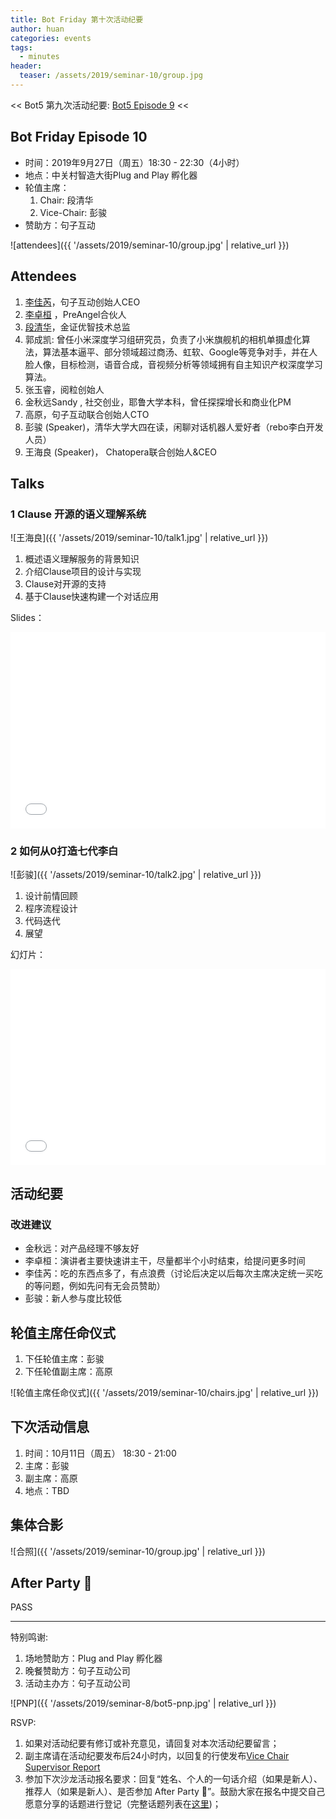 ```yaml
---
title: Bot Friday 第十次活动纪要
author: huan
categories: events
tags:
  - minutes
header:
  teaser: /assets/2019/seminar-10/group.jpg
---
```


<< Bot5 第九次活动纪要: [Bot5 Episode 9](https://bot5.club/events/seminar-minutes-9) <<

## Bot Friday Episode 10

- 时间：2019年9月27日（周五）18:30 - 22:30（4小时）
- 地点：中关村智造大街Plug and Play 孵化器
- 轮值主席：
    1. Chair: 段清华
    1. Vice-Chair: 彭骏
- 赞助方：句子互动

![attendees]({{ '/assets/2019/seminar-10/group.jpg' | relative_url }})

## Attendees

1. [李佳芮](/people/lijiarui/)，句子互动创始人CEO
1. [李卓桓](/people/huan/) ，PreAngel合伙人
1. [段清华](/people/qhduan/)，金证优智技术总监
1. 郭成凯: 曾任小米深度学习组研究员，负责了小米旗舰机的相机单摄虚化算法，算法基本逼平、部分领域超过商汤、虹软、Google等竞争对手，并在人脸人像，目标检测，语音合成，音视频分析等领域拥有自主知识产权深度学习算法。
1. 张玉睿，阅粒创始人
1. 金秋远Sandy , 社交创业，耶鲁大学本科，曾任探探增长和商业化PM
1. 高原，句子互动联合创始人CTO
1. 彭骏 (Speaker)，清华大学大四在读，闲聊对话机器人爱好者（rebo李白开发人员）
1. 王海良 (Speaker)， Chatopera联合创始人&CEO

## Talks

### 1 Clause 开源的语义理解系统

![王海良]({{ '/assets/2019/seminar-10/talk1.jpg' | relative_url }})

1. 概述语义理解服务的背景知识
2. 介绍Clause项目的设计与实现
3. Clause对开源的支持
4. 基于Clause快速构建一个对话应用

Slides：

<div class="zoom-container" style="
    position: relative;
    padding-bottom:56.25%;
    padding-top:30px;
    height:0;
    overflow:hidden;
">
  <iframe
    src='{{ '/assets/js/viewer-js/#/assets/2019/seminar-10/talk1.pdf' | relative_url }}'
    width='560'
    height='315'
    allowfullscreen
    webkitallowfullscreen
    frameborder="0"
    style="
      position: absolute;
      top:0;
      left:0;
      width:100%;
      height:100%;
    "
  ></iframe>
</div>

### 2 如何从0打造七代李白

![彭骏]({{ '/assets/2019/seminar-10/talk2.jpg' | relative_url }})

1. 设计前情回顾
2. 程序流程设计
3. 代码迭代
4. 展望

幻灯片：

<div class="video-container" style="
    position: relative;
    padding-bottom:56.25%;
    padding-top:30px;
    height:0;
    overflow:hidden;
">
  <iframe
    src='{{ '/assets/js/viewer-js/#/assets/2019/seminar-10/talk2.pdf' | relative_url }}'
    width='560'
    height='315'
    allowfullscreen
    webkitallowfullscreen
    frameborder="0"
    style="
      position: absolute;
      top:0;
      left:0;
      width:100%;
      height:100%;
    "
  ></iframe>
</div>

## 活动纪要

### 改进建议

- 金秋远：对产品经理不够友好
- 李卓桓：演讲者主要快速讲主干，尽量都半个小时结束，给提问更多时间
- 李佳芮：吃的东西点多了，有点浪费（讨论后决定以后每次主席决定统一买吃的等问题，例如先问有无会员赞助）
- 彭骏：新人参与度比较低

## 轮值主席任命仪式

1. 下任轮值主席：彭骏
2. 下任轮值副主席：高原

![轮值主席任命仪式]({{ '/assets/2019/seminar-10/chairs.jpg' | relative_url }})

## 下次活动信息

1. 时间：10月11日（周五） 18:30 - 21:00
1. 主席：彭骏
1. 副主席：高原
1. 地点：TBD

## 集体合影

![合照]({{ '/assets/2019/seminar-10/group.jpg' | relative_url }})

## After Party 🍻

PASS

-----

特别鸣谢:

1. 场地赞助方：Plug and Play 孵化器
2. 晚餐赞助方：句子互动公司
3. 活动主办方：句子互动公司

![PNP]({{ '/assets/2019/seminar-8/bot5-pnp.jpg' | relative_url }})

RSVP:

1. 如果对活动纪要有修订或补充意见，请回复对本次活动纪要留言；
1. 副主席请在活动纪要发布后24小时内，以回复的行使发布[Vice Chair Supervisor Report](/manuals/chair/#vice-chair-supervisor-report)
1. 参加下次沙龙活动报名要求：回复“姓名、个人的一句话介绍（如果是新人）、推荐人（如果是新人）、是否参加 After Party 🍻”。鼓励大家在报名中提交自己愿意分享的话题进行登记（完整话题列表在[这里](https://www.bot5.club/talks/))；
